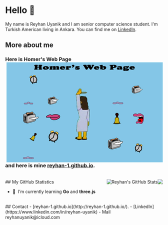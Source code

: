 # Hello 👋
My name is Reyhan Uyanik and I am senior computer science student. I'm Turkish American living in Ankara. You can find me on [LinkedIn](https://www.linkedin.com/in/reyhan-uyanik).


## More about me
### Here is Homer's Web Page <img align="right" src="https://raw.githubusercontent.com/reyhan-1/reyhan-1/master/homer.gif" width="500px" >
### and here is mine  [reyhan-1.github.io](http://reyhan-1.github.io/).
<br>
## My GitHub Statistics
<a href="https://github.com/reyhan-1/reyhan-1">
  <img align="right" src="https://github-readme-stats.vercel.app/api/top-langs/?username=reyhan-1&hide=java,html&title_color=ffffff&text_color=c9cacc&icon_color=2bbc8a&bg_color=1d1f21" />
</a>
<a href="https://github.com/reyhan-1/reyhan-1">
  <img align="right" src="https://github-readme-stats.vercel.app/api?username=reyhan-1&show_icons=true&line_height=27&count_private=true&title_color=ffffff&text_color=c9cacc&icon_color=2bbc8a&bg_color=1d1f21" alt="Reyhan's GitHub Stats" />
</a>

- :seedling: &nbsp;I’m currently learning **Go** and **three.js**

<br>
## Contact
- [reyhan-1.github.io](http://reyhan-1.github.io/).
- [LinkedIn](https://www.linkedin.com/in/reyhan-uyanik)
- Mail reyhanuyanik@icloud.com





<!--
**reyhan-1/reyhan-1** is a ✨ _special_ ✨ repository because its `README.md` (this file) appears on your GitHub profile.

Here are some ideas to get you started:

- 🔭 I’m currently working on ...
- 🌱 I’m currently learning ...
- 👯 I’m looking to collaborate on ...
- 🤔 I’m looking for help with ...
- 💬 Ask me about ...
- 📫 How to reach me: ...
- 😄 Pronouns: ...
- ⚡ Fun fact: ...
-->
